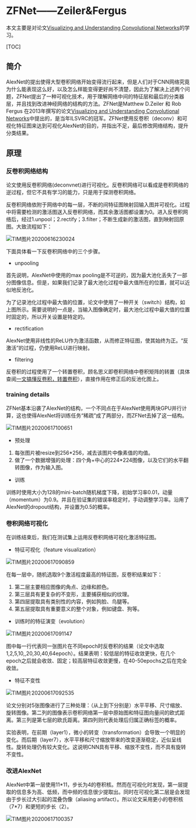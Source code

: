 # ZFNet——Zeiler&Fergus

本文主要是对论文[Visualizing and Understanding Convolutional Networks](https://arxiv.org/abs/1311.2901)的学习。

[TOC]

## 简介

AlexNet的提出使得大型卷积网络开始变得流行起来，但是人们对于CNN网络究竟为什么能表现这么好，以及怎么样能变得更好尚不清楚，因此为了解决上述两个问题，ZFNet提出了一种可视化技术，用于理解网络中间的特征层和最后的分类器层，并且找到改进神经网络的结构的方法。ZFNet是Matthew D.Zeiler 和 Rob Fergus 在2013年撰写的论文[Visualizing and Understanding Convolutional Networks](https://arxiv.org/abs/1311.2901)中提出的，是当年ILSVRC的冠军。ZFNet使用反卷积（deconv）和可视化特征图来达到可视化AlexNet的目的，并指出不足，最后修改网络结构，提升分类结果。

## 原理

### 反卷积网络结构

论文使用反卷积网络(deconvnet)进行可视化。反卷积网络可以看成是卷积网络的逆过程，但它不具有学习的能力，只是用于探测卷积网络。

反卷积网络依附于网络中的每一层，不断的间特征图映射回输入图并可视化。过程中将需要检测的激活图送入反卷积网络，而其余激活图都设置为0。进入反卷积网络后，经过1.unpool；2.rectify；3.filter；不断生成新的激活图，直到映射回原图。大致流程如下：

![TIM图片20200616230024](C:\Users\Administrator\Desktop\cs\ML\blog_image\ZFNet\TIM图片20200616230024.png)

下面具体看一下反卷积网络中的三个步骤。

* unpooling

首先说明，AlexNet中使用的max pooling是不可逆的，因为最大池化丢失了一部分图像信息。但是，如果我们记录了最大池化过程中最大值所在的位置，就可以近似地反池化。

为了记录池化过程中最大值的位置，论文中使用了一种开关（switch）结构，如上图所示。需要说明的一点是，当输入图像确定时，最大池化过程中最大值的位置时固定的，所以开关设置是特定的。

* rectification

AlexNet使用非线性的ReLU作为激活函数，从而修正特征图，使其始终为正。“反激活”的过程，仍使用ReLU进行映射。

* filtering

反卷积的过程使用了一个转置卷积，顾名思义即卷积网络中卷积矩阵的转置（具体查阅[一文搞懂反卷积，转置卷积](https://blog.csdn.net/LoseInVain/article/details/81098502)），直接作用在修正后的反池化图上。

### training details

ZFNet基本沿袭了AlexNet的结构，一个不同点在于AlexNet使用两块GPU并行计算，这也使得AlexNet将训练任务“稀疏”成了两部分，而ZFNet去掉了这一结构。

![TIM图片20200617100651](C:\Users\Administrator\Desktop\cs\ML\blog_image\ZFNet\TIM图片20200617100651.jpg)

* 预处理

1. 每张图片被resize到256\*256，减去该图片中像素值的均值。
2. 做了一个数据增强的处理：四个角+中心的224\*224图像，以及它们的水平翻转图像，作为输入图。

* 训练

训练时使用大小为128的mini-batch随机梯度下降，初始学习率0.01，动量（momentum）为0.9。并且在验证集的错误率稳定时，手动调整学习率。沿用了AlexNet的dropout结构，并设置为0.5的概率。

### 卷积网络可视化

在训练结束后，我们在测试集上运用反卷积网络可视化激活特征图。

* 特征可视化（feature visualization）

![TIM图片20200617090859](C:\Users\Administrator\Desktop\cs\ML\blog_image\ZFNet\TIM图片20200617090859.jpg)

在每一层中，随机选取9个激活程度最高的特征图，反卷积结果如下：

1. 第二层主要相应图像的角点、边缘和颜色。
2. 第三层具有更复杂的不变形，主要捕获相似的纹理。
3. 第四层提取具有类别性的内容，例如狗脸、鸟腿等。
4. 第五层提取具有重要意义的整个对象，例如键盘、狗等。

* 训练时的特征演变（evolution）

![TIM图片20200617091147](C:\Users\Administrator\Desktop\cs\ML\blog_image\ZFNet\TIM图片20200617091147.jpg)

图中每一行代表同一张图片在不同epoch时反卷积的结果（论文中选取1,2,5,10,,20,30,40,64epoch）。结果表明：较低层的特征收敛更快，在几个epoch之后就会收敛、固定；较高层特征收敛更慢，在40-50epochs之后在完全收敛。

* 特征不变性

![TIM图片20200617092535](C:\Users\Administrator\Desktop\cs\ML\blog_image\ZFNet\TIM图片20200617092535.jpg)

论文分别对5张图像进行了三种处理：（从上到下分别是）水平平移、尺寸缩放、旋转图像。第二列的图像表示卷积网络第一层中原始图和特征图向量间的欧式距离。第三列是第七层的欧氏距离。第四列则代表处理后归属正确标签的概率。

实验表明，在前期（layer1），微小的转变（transformation）会导致一个明显的变化。而后期（layer7），水平平移和尺寸缩放带来的改变逐渐稳定，近似呈线性。旋转处理仍有较大变化。这说明CNN具有平移、缩放不变性，而不具有旋转不变性。

### 改进AlexNet

AlexNet中第一层使用11\*11，步长为4的卷积核。然而在可视化时发现，第一层提取的信息多为高、低频，而中频的信息很少提取出。同时在可视化第二层是会发现由于步长过大引起的混叠伪像（aliasing artifact）。所以论文采用更小的卷积核（7\*7）和更短的步长（2）。

![TIM图片20200617100357](C:\Users\Administrator\Desktop\cs\ML\blog_image\ZFNet\TIM图片20200617100357.jpg)